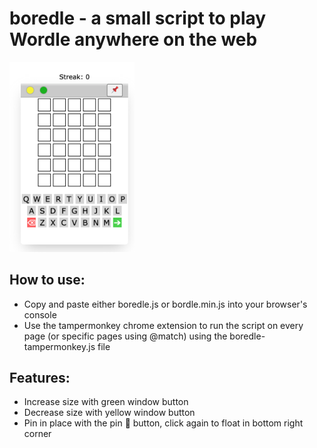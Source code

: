 # boredle - a small script to play Wordle anywhere on the web

<img src="screenshot.png" width="200px">

## How to use:

- Copy and paste either boredle.js or bordle.min.js into your browser's console
- Use the tampermonkey chrome extension to run the script on every page (or specific pages using @match) using the boredle-tampermonkey.js file

## Features:

- Increase size with green window button
- Decrease size with yellow window button
- Pin in place with the pin 📌 button, click again to float in bottom right corner
